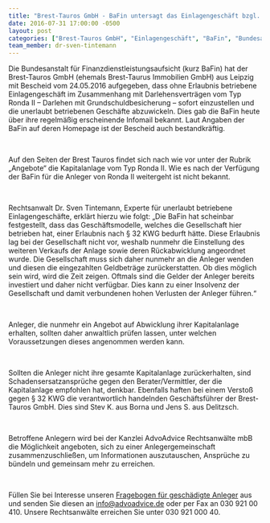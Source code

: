 ```yaml
---
title: "Brest-Tauros GmbH - BaFin untersagt das Einlagengeschäft bzgl. Ronda II"
date: 2016-07-31 17:00:00 -0500
layout: post
categories: ["Brest-Tauros GmbH", "Einlagengeschäft", "BaFin", "Bundesanstalt für Finanzdienstleistungsaufsicht", "Abwicklung", "Darlehen mit Grundschuldbesicherung", "Ronda II", "Einstellung", "Haftung", "Anleger", "Anlegergemeinschaft", "Kreditwesengesetz", "KWG"]
team_member: dr-sven-tintemann
---
```


Die Bundesanstalt für Finanzdienstleistungsaufsicht (kurz BaFin) hat der Brest-Tauros GmbH (ehemals Brest-Taurus Immobilien GmbH) aus Leipzig mit Bescheid vom 24.05.2016 aufgegeben, dass ohne Erlaubnis betriebene Einlagengeschäft im Zusammenhang mit Darlehensverträgen vom Typ Ronda II – Darlehen mit Grundschuldbesicherung – sofort einzustellen und die unerlaubt betriebenen Geschäfte abzuwickeln. Dies gab die BaFin heute über ihre regelmäßig erscheinende Infomail bekannt. Laut Angaben der BaFin auf deren Homepage ist der Bescheid auch bestandkräftig.

&nbsp;

Auf den Seiten der Brest Tauros findet sich nach wie vor unter der Rubrik „Angebote“ die Kapitalanlage vom Typ Ronda II. Wie es nach der Verfügung der BaFin für die Anleger von Ronda II weitergeht ist nicht bekannt.

&nbsp;

Rechtsanwalt Dr. Sven Tintemann, Experte für unerlaubt betriebene Einlagengeschäfte, erklärt hierzu wie folgt: „Die BaFin hat scheinbar festgestellt, dass das Geschäftsmodelle, welches die Gesellschaft hier betrieben hat, einer Erlaubnis nach § 32 KWG bedurft hätte. Diese Erlaubnis lag bei der Gesellschaft nicht vor, weshalb nunmehr die Einstellung des weiteren Verkaufs der Anlage sowie deren Rückabwicklung angeordnet wurde. Die Gesellschaft muss sich daher nunmehr an die Anleger wenden und diesen die eingezahlten Geldbeträge zurückerstatten. Ob dies möglich sein wird, wird die Zeit zeigen. Oftmals sind die Gelder der Anleger bereits investiert und daher nicht verfügbar. Dies kann zu einer Insolvenz der Gesellschaft und damit verbundenen hohen Verlusten der Anleger führen.“

&nbsp;

Anleger, die nunmehr ein Angebot auf Abwicklung ihrer Kapitalanlage erhalten, sollten daher anwaltlich prüfen lassen, unter welchen Voraussetzungen dieses angenommen werden kann.

&nbsp;

Sollten die Anleger nicht ihre gesamte Kapitalanlage zurückerhalten, sind Schadensersatzansprüche gegen den Berater/Vermittler, der die Kapitalanlage empfohlen hat, denkbar. Ebenfalls haften bei einem Verstoß gegen § 32 KWG die verantwortlich handelnden Geschäftsführer der Brest-Tauros GmbH. Dies sind Stev K. aus Borna und Jens S. aus Delitzsch.

&nbsp;

Betroffene Anlegern wird bei der Kanzlei AdvoAdvice Rechtsanwälte mbB die Möglichkeit angeboten, sich zu einer Anlegergemeinschaft zusammenzuschließen, um Informationen auszutauschen, Ansprüche zu bündeln und gemeinsam mehr zu erreichen.

&nbsp;

Füllen Sie bei Interesse unseren [Fragebogen für geschädigte Anleger](/samples/content_entries/Fragebogen_f_r_gesch_digte_Anleger.pdf "Fragebogen Brest-Tauros GmbH") aus und senden Sie diesen an [info@advoadvice.de](mailto:info@advoadvice.de "Link: mailto:info@advoadvice.de") oder per Fax an 030 921 00 410. Unsere Rechtsanwälte erreichen Sie unter 030 921 000 40.

  

